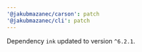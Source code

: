 ```yaml
---
'@jakubmazanec/carson': patch
'@jakubmazanec/cli': patch
---
```

Dependency `ink` updated to version `^6.2.1`.
